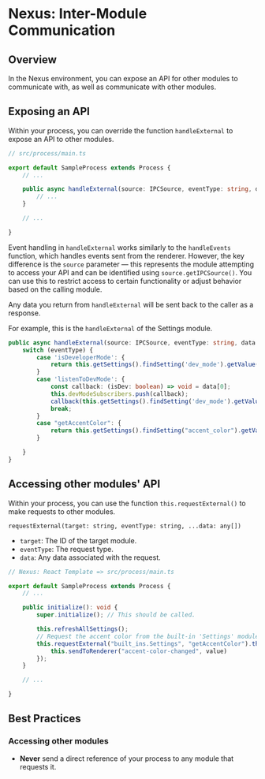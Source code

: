 # Nexus: Inter-Module Communication

## Overview
In the Nexus environment, you can expose an API for other modules to communicate with, as well as communicate with other modules.

## Exposing an API
Within your process, you can override the function `handleExternal` to expose an API to other modules.

```typescript
// src/process/main.ts

export default SampleProcess extends Process {
    // ...

    public async handleExternal(source: IPCSource, eventType: string, data: any[]): Promise<any> {
        // ...
    }

    // ...

}
```

Event handling in `handleExternal` works similarly to the `handleEvents` function, which handles events sent from the renderer. However, the key difference is the `source` parameter — this represents the module attempting to access your API and can be identified using `source.getIPCSource()`. You can use this to restrict access to certain functionality or adjust behavior based on the calling module.

Any data you return from `handleExternal` will be sent back to the caller as a response.

For example, this is the `handleExternal` of the Settings module.

```typescript
public async handleExternal(source: IPCSource, eventType: string, data: any[]): Promise<any> {
    switch (eventType) {
        case 'isDeveloperMode': {
            return this.getSettings().findSetting('dev_mode').getValue() as boolean;
        }
        case 'listenToDevMode': {
            const callback: (isDev: boolean) => void = data[0];
            this.devModeSubscribers.push(callback);
            callback(this.getSettings().findSetting('dev_mode').getValue() as boolean);
            break;
        }
        case "getAccentColor": {
            return this.getSettings().findSetting("accent_color").getValue();
        }

    }
}
```

## Accessing other modules' API
Within your process, you can use the function `this.requestExternal()` to make requests to other modules.

`requestExternal(target: string, eventType: string, ...data: any[])`
- `target`: The ID of the target module.
- `eventType`: The request type.
- `data`: Any data associated with the request.


```typescript
// Nexus: React Template => src/process/main.ts

export default SampleProcess extends Process {
    // ...

    public initialize(): void {
        super.initialize(); // This should be called.

        this.refreshAllSettings();
        // Request the accent color from the built-in 'Settings' module and send it to the renderer.
        this.requestExternal("built_ins.Settings", "getAccentColor").then(value => {
            this.sendToRenderer("accent-color-changed", value)
        });
    }

    // ...

}
```

## Best Practices
### Accessing other modules

- **Never** send a direct reference of your process to any module that requests it. 